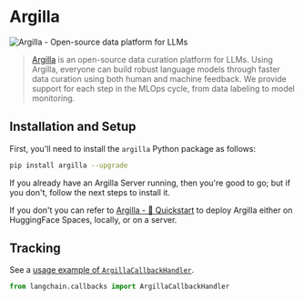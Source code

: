# Argilla

![Argilla - Open-source data platform for LLMs](https://argilla.io/og.png)

>[Argilla](https://argilla.io/) is an open-source data curation platform for LLMs.
> Using Argilla, everyone can build robust language models through faster data curation 
> using both human and machine feedback. We provide support for each step in the MLOps cycle, 
> from data labeling to model monitoring.

## Installation and Setup

First, you'll need to install the  `argilla` Python package as follows:

```bash
pip install argilla --upgrade
```

If you already have an Argilla Server running, then you're good to go; but if
you don't, follow the next steps to install it.

If you don't you can refer to [Argilla - 🚀 Quickstart](https://docs.argilla.io/en/latest/getting_started/quickstart.html#Running-Argilla-Quickstart) to deploy Argilla either on HuggingFace Spaces, locally, or on a server.

## Tracking

See a [usage example of `ArgillaCallbackHandler`](../modules/callbacks/examples/argilla.ipynb).

```python
from langchain.callbacks import ArgillaCallbackHandler
```
